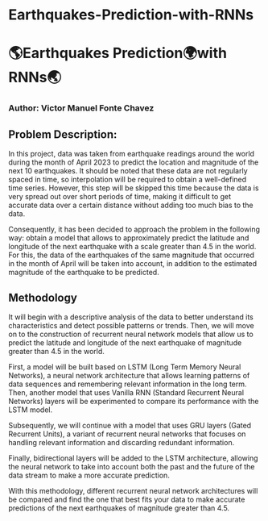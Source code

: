 # Earthquakes-Prediction-with-RNNs

# 🌎Earthquakes Prediction🌍with RNNs🌏

### Author: Victor Manuel Fonte Chavez

## Problem Description:

In this project, data was taken from earthquake readings around the world during the month of April 2023 to predict the location and magnitude of the next 10 earthquakes. It should be noted that these data are not regularly spaced in time, so interpolation will be required to obtain a well-defined time series. However, this step will be skipped this time because the data is very spread out over short periods of time, making it difficult to get accurate data over a certain distance without adding too much bias to the data.

Consequently, it has been decided to approach the problem in the following way: obtain a model that allows to approximately predict the latitude and longitude of the next earthquake with a scale greater than 4.5 in the world. For this, the data of the earthquakes of the same magnitude that occurred in the month of April will be taken into account, in addition to the estimated magnitude of the earthquake to be predicted.

## Methodology

It will begin with a descriptive analysis of the data to better understand its characteristics and detect possible patterns or trends. Then, we will move on to the construction of recurrent neural network models that allow us to predict the latitude and longitude of the next earthquake of magnitude greater than 4.5 in the world.

First, a model will be built based on LSTM (Long Term Memory Neural Networks), a neural network architecture that allows learning patterns of data sequences and remembering relevant information in the long term. Then, another model that uses Vanilla RNN (Standard Recurrent Neural Networks) layers will be experimented to compare its performance with the LSTM model.

Subsequently, we will continue with a model that uses GRU layers (Gated Recurrent Units), a variant of recurrent neural networks that focuses on handling relevant information and discarding redundant information.

Finally, bidirectional layers will be added to the LSTM architecture, allowing the neural network to take into account both the past and the future of the data stream to make a more accurate prediction.

With this methodology, different recurrent neural network architectures will be compared and find the one that best fits your data to make accurate predictions of the next earthquakes of magnitude greater than 4.5.
